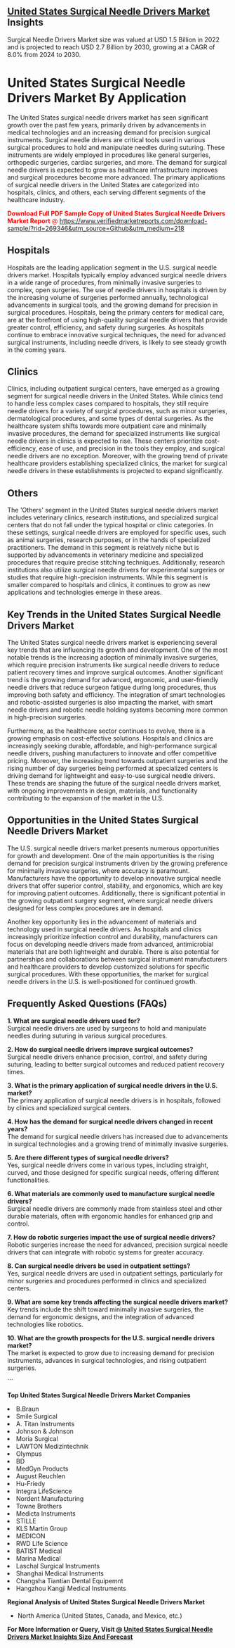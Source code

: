 <h2><a href="https://www.verifiedmarketreports.com/download-sample/?rid=269346&amp;utm_source=Github&amp;utm_medium=218" target="_blank">United States Surgical Needle Drivers Market</a> Insights</h2><p>Surgical Needle Drivers Market size was valued at USD 1.5 Billion in 2022 and is projected to reach USD 2.7 Billion by 2030, growing at a CAGR of 8.0% from 2024 to 2030.</p><p> <h1>United States Surgical Needle Drivers Market By Application</h1> <p>The United States surgical needle drivers market has seen significant growth over the past few years, primarily driven by advancements in medical technologies and an increasing demand for precision surgical instruments. Surgical needle drivers are critical tools used in various surgical procedures to hold and manipulate needles during suturing. These instruments are widely employed in procedures like general surgeries, orthopedic surgeries, cardiac surgeries, and more. The demand for surgical needle drivers is expected to grow as healthcare infrastructure improves and surgical procedures become more advanced. The primary applications of surgical needle drivers in the United States are categorized into hospitals, clinics, and others, each serving different segments of the healthcare industry. <p><span class=""><span style="color: #ff0000;"><strong>Download Full PDF Sample Copy of United States Surgical Needle Drivers Market Report</strong> @ </span><a href="https://www.verifiedmarketreports.com/download-sample/?rid=269346&amp;utm_source=Github&amp;utm_medium=218" target="_blank">https://www.verifiedmarketreports.com/download-sample/?rid=269346&amp;utm_source=Github&amp;utm_medium=218</a></span></p></p> <h2>Hospitals</h2> <p>Hospitals are the leading application segment in the U.S. surgical needle drivers market. Hospitals typically employ advanced surgical needle drivers in a wide range of procedures, from minimally invasive surgeries to complex, open surgeries. The use of needle drivers in hospitals is driven by the increasing volume of surgeries performed annually, technological advancements in surgical tools, and the growing demand for precision in surgical procedures. Hospitals, being the primary centers for medical care, are at the forefront of using high-quality surgical needle drivers that provide greater control, efficiency, and safety during surgeries. As hospitals continue to embrace innovative surgical techniques, the need for advanced surgical instruments, including needle drivers, is likely to see steady growth in the coming years.</p> <h2>Clinics</h2> <p>Clinics, including outpatient surgical centers, have emerged as a growing segment for surgical needle drivers in the United States. While clinics tend to handle less complex cases compared to hospitals, they still require needle drivers for a variety of surgical procedures, such as minor surgeries, dermatological procedures, and some types of dental surgeries. As the healthcare system shifts towards more outpatient care and minimally invasive procedures, the demand for specialized instruments like surgical needle drivers in clinics is expected to rise. These centers prioritize cost-efficiency, ease of use, and precision in the tools they employ, and surgical needle drivers are no exception. Moreover, with the growing trend of private healthcare providers establishing specialized clinics, the market for surgical needle drivers in these establishments is projected to expand significantly.</p> <h2>Others</h2> <p>The 'Others' segment in the United States surgical needle drivers market includes veterinary clinics, research institutions, and specialized surgical centers that do not fall under the typical hospital or clinic categories. In these settings, surgical needle drivers are employed for specific uses, such as animal surgeries, research purposes, or in the hands of specialized practitioners. The demand in this segment is relatively niche but is supported by advancements in veterinary medicine and specialized procedures that require precise stitching techniques. Additionally, research institutions also utilize surgical needle drivers for experimental surgeries or studies that require high-precision instruments. While this segment is smaller compared to hospitals and clinics, it continues to grow as new applications and technologies emerge in these areas.</p> <h2>Key Trends in the United States Surgical Needle Drivers Market</h2> <p>The United States surgical needle drivers market is experiencing several key trends that are influencing its growth and development. One of the most notable trends is the increasing adoption of minimally invasive surgeries, which require precision instruments like surgical needle drivers to reduce patient recovery times and improve surgical outcomes. Another significant trend is the growing demand for advanced, ergonomic, and user-friendly needle drivers that reduce surgeon fatigue during long procedures, thus improving both safety and efficiency. The integration of smart technologies and robotic-assisted surgeries is also impacting the market, with smart needle drivers and robotic needle holding systems becoming more common in high-precision surgeries.</p> <p>Furthermore, as the healthcare sector continues to evolve, there is a growing emphasis on cost-effective solutions. Hospitals and clinics are increasingly seeking durable, affordable, and high-performance surgical needle drivers, pushing manufacturers to innovate and offer competitive pricing. Moreover, the increasing trend towards outpatient surgeries and the rising number of day surgeries being performed at specialized centers is driving demand for lightweight and easy-to-use surgical needle drivers. These trends are shaping the future of the surgical needle drivers market, with ongoing improvements in design, materials, and functionality contributing to the expansion of the market in the U.S.</p> <h2>Opportunities in the United States Surgical Needle Drivers Market</h2> <p>The U.S. surgical needle drivers market presents numerous opportunities for growth and development. One of the main opportunities is the rising demand for precision surgical instruments driven by the growing preference for minimally invasive surgeries, where accuracy is paramount. Manufacturers have the opportunity to develop innovative surgical needle drivers that offer superior control, stability, and ergonomics, which are key for improving patient outcomes. Additionally, there is significant potential in the growing outpatient surgery segment, where surgical needle drivers designed for less complex procedures are in demand.</p> <p>Another key opportunity lies in the advancement of materials and technology used in surgical needle drivers. As hospitals and clinics increasingly prioritize infection control and durability, manufacturers can focus on developing needle drivers made from advanced, antimicrobial materials that are both lightweight and durable. There is also potential for partnerships and collaborations between surgical instrument manufacturers and healthcare providers to develop customized solutions for specific surgical procedures. With these opportunities, the market for surgical needle drivers in the U.S. is well-positioned for continued growth.</p> <h2>Frequently Asked Questions (FAQs)</h2> <p><strong>1. What are surgical needle drivers used for?</strong><br> Surgical needle drivers are used by surgeons to hold and manipulate needles during suturing in various surgical procedures.</p> <p><strong>2. How do surgical needle drivers improve surgical outcomes?</strong><br> Surgical needle drivers enhance precision, control, and safety during suturing, leading to better surgical outcomes and reduced patient recovery times.</p> <p><strong>3. What is the primary application of surgical needle drivers in the U.S. market?</strong><br> The primary application of surgical needle drivers is in hospitals, followed by clinics and specialized surgical centers.</p> <p><strong>4. How has the demand for surgical needle drivers changed in recent years?</strong><br> The demand for surgical needle drivers has increased due to advancements in surgical technologies and a growing trend of minimally invasive surgeries.</p> <p><strong>5. Are there different types of surgical needle drivers?</strong><br> Yes, surgical needle drivers come in various types, including straight, curved, and those designed for specific surgical needs, offering different functionalities.</p> <p><strong>6. What materials are commonly used to manufacture surgical needle drivers?</strong><br> Surgical needle drivers are commonly made from stainless steel and other durable materials, often with ergonomic handles for enhanced grip and control.</p> <p><strong>7. How do robotic surgeries impact the use of surgical needle drivers?</strong><br> Robotic surgeries increase the need for advanced, precision surgical needle drivers that can integrate with robotic systems for greater accuracy.</p> <p><strong>8. Can surgical needle drivers be used in outpatient settings?</strong><br> Yes, surgical needle drivers are used in outpatient settings, particularly for minor surgeries and procedures performed in clinics and specialized centers.</p> <p><strong>9. What are some key trends affecting the surgical needle drivers market?</strong><br> Key trends include the shift toward minimally invasive surgeries, the demand for ergonomic designs, and the integration of advanced technologies like robotics.</p> <p><strong>10. What are the growth prospects for the U.S. surgical needle drivers market?</strong><br> The market is expected to grow due to increasing demand for precision instruments, advances in surgical technologies, and rising outpatient surgeries.</p> ```</p><p><strong>Top United States Surgical Needle Drivers Market Companies</strong></p><div data-test-id=""><p><li>B.Braun</li><li> Smile Surgical</li><li> A. Titan Instruments</li><li> Johnson & Johnson</li><li> Moria Surgical</li><li> LAWTON Medizintechnik</li><li> Olympus</li><li> BD</li><li> MedGyn Products</li><li> August Reuchlen</li><li> Hu-Friedy</li><li> Integra LifeScience</li><li> Nordent Manufacturing</li><li> Towne Brothers</li><li> Medicta Instruments</li><li> STILLE</li><li> KLS Martin Group</li><li> MEDICON</li><li> RWD Life Science</li><li> BATIST Medical</li><li> Marina Medical</li><li> Laschal Surgical Instruments</li><li> Shanghai Medical Instruments</li><li> Changsha Tiantian Dental Equipemnt</li><li> Hangzhou Kangji Medical Instruments</li></p><div><strong>Regional Analysis of&nbsp;United States Surgical Needle Drivers Market</strong></div><ul><li dir="ltr"><p dir="ltr">North America&nbsp;(United States, Canada, and Mexico, etc.)</p></li></ul><p><strong>For More Information or Query, Visit @&nbsp;</strong><strong><a href="https://www.verifiedmarketreports.com/product/surgical-needle-drivers-market/?utm_source=Github&amp;utm_medium=218" target="_blank">United States Surgical Needle Drivers Market Insights Size And Forecast</a></strong></p></div>
